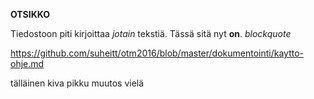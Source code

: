 **OTSIKKO**

Tiedostoon piti kirjoittaa *jotain* tekstiä. Tässä sitä nyt **on**.
*blockquote*

https://github.com/suheitt/otm2016/blob/master/dokumentointi/kaytto-ohje.md

tälläinen kiva pikku muutos vielä
